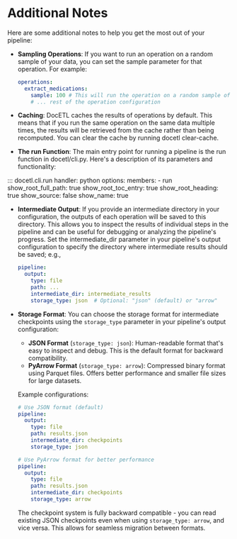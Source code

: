 # Additional Notes

Here are some additional notes to help you get the most out of your pipeline:

- **Sampling Operations**: If you want to run an operation on a random sample of your data, you can set the sample parameter for that operation. For example:

  ```yaml
  operations:
    extract_medications:
      sample: 100 # This will run the operation on a random sample of 100 items
      # ... rest of the operation configuration
  ```

- **Caching**: DocETL caches the results of operations by default. This means that if you run the same operation on the same data multiple times, the results will be retrieved from the cache rather than being recomputed. You can clear the cache by running docetl clear-cache.

- **The run Function**: The main entry point for running a pipeline is the run function in docetl/cli.py. Here's a description of its parameters and functionality:

::: docetl.cli.run
  handler: python
  options:
    members: - run
  show_root_full_path: true
  show_root_toc_entry: true
  show_root_heading: true
  show_source: false
  show_name: true

- **Intermediate Output**: If you provide an intermediate directory in your configuration, the outputs of each operation will be saved to this directory. This allows you to inspect the results of individual steps in the pipeline and can be useful for debugging or analyzing the pipeline's progress. Set the intermediate_dir parameter in your pipeline's output configuration to specify the directory where intermediate results should be saved; e.g.,

  ```yaml
  pipeline:
    output:
      type: file
      path: ...
      intermediate_dir: intermediate_results
      storage_type: json  # Optional: "json" (default) or "arrow"
  ```

- **Storage Format**: You can choose the storage format for intermediate checkpoints using the `storage_type` parameter in your pipeline's output configuration:

  - **JSON Format** (`storage_type: json`): Human-readable format that's easy to inspect and debug. This is the default format for backward compatibility.
  - **PyArrow Format** (`storage_type: arrow`): Compressed binary format using Parquet files. Offers better performance and smaller file sizes for large datasets.

  Example configurations:

  ```yaml
  # Use JSON format (default)
  pipeline:
    output:
      type: file
      path: results.json
      intermediate_dir: checkpoints
      storage_type: json
  ```

  ```yaml
  # Use PyArrow format for better performance
  pipeline:
    output:
      type: file
      path: results.json
      intermediate_dir: checkpoints
      storage_type: arrow
  ```

  The checkpoint system is fully backward compatible - you can read existing JSON checkpoints even when using `storage_type: arrow`, and vice versa. This allows for seamless migration between formats.